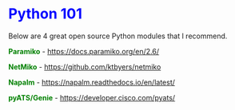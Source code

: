 <H1><font color="blue">Python 101</font></H1>

Below are 4 great open source Python modules that I recommend.

<font color='green'><b>Paramiko</b></font> - https://docs.paramiko.org/en/2.6/

<font color='green'><b>NetMiko</b></font> - https://github.com/ktbyers/netmiko

<font color='green'><b>Napalm</b></font> - https://napalm.readthedocs.io/en/latest/

<font color='green'><b>pyATS/Genie</b></font> - https://developer.cisco.com/pyats/
